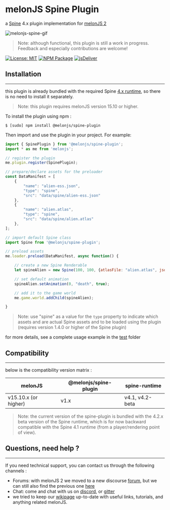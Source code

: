 # melonJS Spine Plugin

a [Spine](http://en.esotericsoftware.com/spine-in-depth) 4.x plugin implementation for [melonJS 2](http://www.melonjs.org)

![melonjs-spine-gif](https://github.com/melonjs/spine-plugin/assets/4033090/dc259c8e-def6-419e-83a9-cda374715686)

>Note: although functional, this plugin is still a work in progress. Feedback and especially contributions are welcome!

[![License: MIT](https://img.shields.io/badge/License-MIT-yellow.svg)](https://github.com/melonjs/es6-boilerplate/blob/master/LICENSE)
[![NPM Package](https://img.shields.io/npm/v/@melonjs/spine-plugin)](https://www.npmjs.com/package/@melonjs/spine-plugin)
[![jsDeliver](https://data.jsdelivr.com/v1/package/npm/@melonjs/spine-plugin/badge?style=rounded)](https://www.jsdelivr.com/package/npm/@melonjs/spine-plugin)


## Installation
-------------------------------------------------------------------------------
this plugin is already bundled with the required Spine [4.x runtime](package.json#dependencies), so there is no need to install it separately.
>Note: this plugin requires melonJS version 15.10 or higher.

To install the plugin using npm :

`$ [sudo] npm install @melonjs/spine-plugin`

Then import and use the plugin in your project. For example:
```JavaScript
import { SpinePlugin } from '@melonjs/spine-plugin';
import * as me from 'melonjs';

// register the plugin
me.plugin.register(SpinePlugin);

// prepare/declare assets for the preloader
const DataManifest = [
    {
        "name": "alien-ess.json",
        "type": "spine",
        "src": "data/spine/alien-ess.json"
    },
    {
        "name": "alien.atlas",
        "type": "spine",
        "src": "data/spine/alien.atlas"
    },
];

// import default Spine class
import Spine from '@melonjs/spine-plugin';

// preload assets
me.loader.preload(DataManifest, async function() {

    // create a new Spine Renderable
    let spineAlien = new Spine(100, 100, {atlasFile: "alien.atlas", jsonFile: "alien-ess.json"});

    // set default animation
    spineAlien.setAnimation(0, "death", true);

    // add it to the game world
    me.game.world.addChild(spineAlien);

}
```
>Note: use "spine" as a value for the `type` property to indicate which assets and are actual Spine assets and to be loaded using the plugin (requires version 1.4.0 or higher of the Spine plugin)

for more details, see a complete usage example in the [test](test) folder

## Compatibility
-------------------------------------------------------------------------------

below is the compatibility version matrix :

| melonJS | @melonjs/spine-plugin | spine-runtime |
|---|---|---|
| v15.10.x (or higher) | v1.x | v4.1, v4.2-beta |

>Note: the current version of the spine-plugin is bundled with the 4.2.x beta version of the Spine runtime, which is for now backward compatible with the Spine 4.1 runtime (from a player/rendering point of view). 

## Questions, need help ?
-------------------------------------------------------------------------------
If you need technical support, you can contact us through the following channels :
* Forums: with melonJS 2 we moved to a new discourse [forum](https://melonjs.discourse.group), but we can still also find the previous one [here](http://www.html5gamedevs.com/forum/32-melonjs/)
* Chat: come and chat with us on [discord](https://discord.gg/aur7JMk), or [gitter](https://gitter.im/melonjs/public)
* we tried to keep our [wikipage](https://github.com/melonjs/melonJS/wiki) up-to-date with useful links, tutorials, and anything related melonJS.
